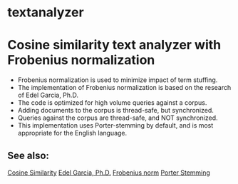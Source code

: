 # textanalyzer
# Cosine similarity text analyzer with Frobenius normalization

* Frobenius normalization is used to minimize impact of term stuffing.
* The implementation of Frobenius normalization is based on the research of Edel Garcia, Ph.D.
* The code is optimized for high volume queries against a corpus.
* Adding documents to the corpus is thread-safe, but synchronized.
* Queries against the corpus are thread-safe, and NOT synchronized.
* This implementation uses Porter-stemming by default, and is most appropriate for the English language.

## See also:

[Cosine Similarity](https://en.wikipedia.org/wiki/Cosine_similarity)
[Edel Garcia, Ph.D.](http://minerazzi.com/)
[Frobenius norm](https://mathworld.wolfram.com/FrobeniusNorm.html)
[Porter Stemming](https://tartarus.org/martin/PorterStemmer/)

